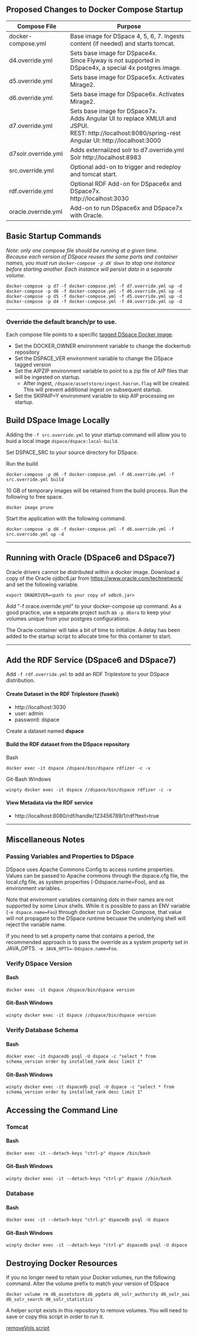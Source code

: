 ## Proposed Changes to Docker Compose Startup

| Compose File | Purpose |
| -- | -- |
| docker-compose.yml | Base image for DSpace 4, 5, 6, 7.  Ingests content (if needed) and starts tomcat. |
| d4.override.yml | Sets base image for DSpace4x.  <br/>Since Flyway is not supported in DSpace4x, a special 4x postgres image. |
| d5.override.yml | Sets base image for DSpace5x.  Activates Mirage2. |
| d6.override.yml | Sets base image for DSpace6x.  Activates Mirage2. |
| d7.override.yml | Sets base image for DSpace7x.  <br/>Adds Angular UI to replace XMLUI and JSPUI. <br/> REST: http://localhost:8080/spring-rest <br/> Angular UI: http://localhost:3000 |
| d7solr.override.yml | Adds externalized solr to d7.override.yml <br/> Solr http://localhost:8983 |
| src.override.yml | Optional add-on to trigger and redeploy and tomcat start. |
| rdf.override.yml | Optional RDF Add-on for DSpace6x and DSpace7x. <br/>http://localhost:3030 |
| oracle.override.yml | Add-on to run DSpace6x and DSpace7x with Oracle. |

## Basic Startup Commands
_Note: only one compose file should be running at a given time.  
Because each version of DSpace reuses the same ports and container names, you must run `docker-compose -p dX down` to stop one instance before starting another.  Each instance will persist data in a separate volume._

```
docker-compose -p d7 -f docker-compose.yml -f d7.override.yml up -d
docker-compose -p d6 -f docker-compose.yml -f d6.override.yml up -d
docker-compose -p d5 -f docker-compose.yml -f d5.override.yml up -d
docker-compose -p d4 -f docker-compose.yml -f d4.override.yml up -d
```

---

### Override the default branch/pr to use.

Each compose file points to a specific [tagged DSpace Docker image](https://hub.docker.com/r/dspace/dspace/tags).
- Set the DOCKER_OWNER environment variable to change the dockerhub repository
- Set the DSPACE_VER environment variable to change the DSpace tagged version
- Set the AIPZIP environment variable to point to a zip file of AIP files that will be ingested on startup.
  - After ingest, `/dspace/assetstore/ingest.hasrun.flag` will be created.  This will prevent additional ingest on subsequent startup.
- Set the SKIPAIP=Y environment variable to skip AIP processing on startup.

## Build DSpace Image Locally
Adding the `-f src.override.yml` to your startup command will allow you to buid a local image `dspace/dspace:local-build`.

Set DSPACE_SRC to your source directory for DSpace.

Run the build
```
docker-compose -p d6 -f docker-compose.yml -f d6.override.yml -f src.override.yml build
```

10 GB of temporary images will be retained from the build process.  Run the following to free space.
```
docker image prune
```
Start the application with the following command.
```
docker-compose -p d6 -f docker-compose.yml -f d6.override.yml -f src.override.yml up -d
```

---

## Running with Oracle (DSpace6 and DSpace7)

Oracle drivers cannot be distributed within a docker image.  Download a copy of the Oracle ojdbc6.jar from https://www.oracle.com/technetwork/ and set the following variable.
```
export ORADRIVER=<path to your copy of odbc6.jar>
```

Add "-f orace.override.yml" to your docker-compose up command.  As a good practice, use a separate project such as `-p d6ora` to keep your volumes unique from your postgres configurations.

The Oracle container will take a bit of time to initialize.  A delay has been added to the startup script to allocate time for this container to start.

---

## Add the RDF Service (DSpace6 and DSpace7)

Add `-f rdf.override.yml` to add an RDF Triplestore to your DSpace distribution.

#### Create Dataset in the RDF Triplestore (fuseki)
- http://localhost:3030
- user: admin
- password: dspace

Create a dataset named **dspace**

#### Build the RDF dataset from the DSpace repository

Bash
```
docker exec -it dspace /dspace/bin/dspace rdfizer -c -v
```

Git-Bash Windows
```
winpty docker exec -it dspace //dspace/bin/dspace rdfizer -c -v
```

#### View Metadata via the RDF service

- http://localhost:8080/rdf/handle/123456789/1/rdf?text=true

---

## Miscellaneous Notes

### Passing Variables and Properties to DSpace

DSpace uses Apache Commons Config to access runtime properties.  Values can be passed to Apache commons through the dspace.cfg file, the local.cfg file, as system properties (-Ddspace.name=Foo), and as environment variables.

Note that enviroment variables containing dots in their names are not supported by some Linux shells.  While it is possible to pass an ENV variable (`-e dspace.name=Foo`) through docker run or Docker Compose, that value will not propagate to the DSpace runtime becuase the underlying shell will reject the variable name.

If you need to set a property name that contains a period, the recommended approach is to pass the override as a system property set in JAVA_OPTS.  `-e JAVA_OPTS=-Ddspace.name=Foo`.

### Verify DSpace Version

#### Bash
```
docker exec -it dspace /dspace/bin/dspace version
```

#### Git-Bash Windows
```
winpty docker exec -it dspace //dspace/bin/dspace version
```

### Verify Database Schema

#### Bash
```
docker exec -it dspacedb psql -U dspace -c "select * from schema_version order by installed_rank desc limit 1"
```

#### Git-Bash Windows
```
winpty docker exec -it dspacedb psql -U dspace -c "select * from schema_version order by installed_rank desc limit 1"
```

## Accessing the Command Line

### Tomcat

#### Bash
```
docker exec -it --detach-keys "ctrl-p" dspace /bin/bash
```

#### Git-Bash Windows
```
winpty docker exec -it --detach-keys "ctrl-p" dspace //bin/bash
```

### Database

#### Bash
```
docker exec -it --detach-keys "ctrl-p" dspacedb psql -U dspace
```

#### Git-Bash Windows
```
winpty docker exec -it --detach-keys "ctrl-p" dspacedb psql -U dspace
```

## Destroying Docker Resources
If you no longer need to retain your Docker volumes, run the following command.  Alter the volume prefix to match your version of DSpace

```
docker volume rm d6_assetstore d6_pgdata d6_solr_authority d6_solr_oai d6_solr_search d6_solr_statistics
```
A helper script exists in this repository to remove volumes.  You will need to save or copy this script in order to run it.

[removeVols script](../../tools/removeVols.md)
